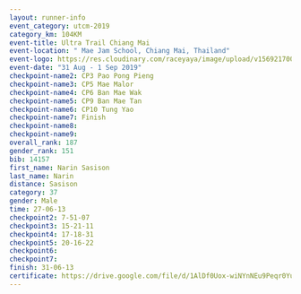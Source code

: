 ```yaml
---
layout: runner-info 
event_category: utcm-2019 
category_km: 104KM 
event-title: Ultra Trail Chiang Mai 
event-location: " Mae Jam School, Chiang Mai, Thailand" 
event-logo: https://res.cloudinary.com/raceyaya/image/upload/v1569217001/logo/ultra-trail-chiangmai_ay7efp.jpg 
event-date: "31 Aug - 1 Sep 2019" 
checkpoint-name2: CP3 Pao Pong Pieng 
checkpoint-name3: CP5 Mae Malor 
checkpoint-name4: CP6 Ban Mae Wak  
checkpoint-name5: CP9 Ban Mae Tan 
checkpoint-name6: CP10 Tung Yao 
checkpoint-name7: Finish 
checkpoint-name8: 
checkpoint-name9: 
overall_rank: 187
gender_rank: 151
bib: 14157
first_name: Narin Sasison
last_name: Narin
distance: Sasison
category: 37
gender: Male
time: 27-06-13
checkpoint2: 7-51-07
checkpoint3: 15-21-11
checkpoint4: 17-18-31
checkpoint5: 20-16-22
checkpoint6: 
checkpoint7: 
finish: 31-06-13
certificate: https://drive.google.com/file/d/1AlDf0Uox-wiNYnNEu9Peqr0YurDaPfIv/view?usp=sharing
---
```

